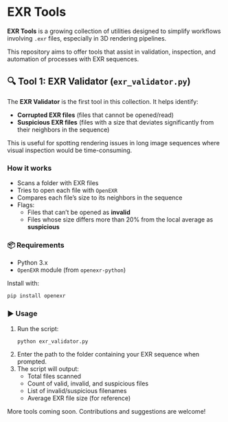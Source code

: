# EXR Tools

**EXR Tools** is a growing collection of utilities designed to simplify workflows involving `.exr` files, especially in 3D rendering pipelines.

This repository aims to offer tools that assist in validation, inspection, and automation of processes with EXR sequences.

## 🔍 Tool 1: EXR Validator (`exr_validator.py`)

The **EXR Validator** is the first tool in this collection. It helps identify:

- **Corrupted EXR files** (files that cannot be opened/read)
- **Suspicious EXR files** (files with a size that deviates significantly from their neighbors in the sequence)

This is useful for spotting rendering issues in long image sequences where visual inspection would be time-consuming.

### How it works

- Scans a folder with EXR files
- Tries to open each file with `OpenEXR`
- Compares each file’s size to its neighbors in the sequence
- Flags:
  - Files that can’t be opened as **invalid**
  - Files whose size differs more than 20% from the local average as **suspicious**

### 📦 Requirements

- Python 3.x
- `OpenEXR` module (from `openexr-python`)

Install with:

```bash
pip install openexr
```

### ▶️ Usage

1. Run the script:
   ```bash
   python exr_validator.py
   ```
2. Enter the path to the folder containing your EXR sequence when prompted.
3. The script will output:
   - Total files scanned
   - Count of valid, invalid, and suspicious files
   - List of invalid/suspicious filenames
   - Average EXR file size (for reference)

More tools coming soon. Contributions and suggestions are welcome!




